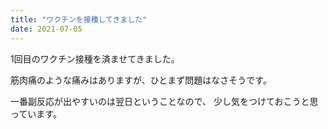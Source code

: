 ```yaml
---
title: "ワクチンを接種してきました"
date: 2021-07-05
---
```


1回目のワクチン接種を済ませてきました。

筋肉痛のような痛みはありますが、ひとまず問題はなさそうです。

一番副反応が出やすいのは翌日ということなので、
少し気をつけておこうと思っています。
